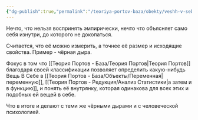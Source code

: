 ```yaml
---
{"dg-publish":true,"permalink":"/teoriya-portov-baza/obekty/veshh-v-sebe/"}
---
```


Нечто, что нельзя воспринять эмпирически, нечто что объясняет само себя изнутри, до которого не докопаться.

Считается, что её можно измерить, а точнее её размер и исходящие свойства. Пример - чёрная дыра.

Фокус в том что [[Теория Портов - База/Теория Портов\|Теория Портов]] благодаря своей классификации позволяет определить какую-нибудь Вещь В Себе в [[Теория Портов - База/Объекты/Переменная\|переменную]], [[Теория Портов - Редукция/Анализ Статистики\|а затем и в функцию]], и понять её внутрянку, которая одинакова для всех этих и подобных ей вещей в себе.

Что в итоге и делают с теми же чёрными дырами и с человеческой психологией.
